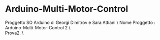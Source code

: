 # Arduino-Multi-Motor-Control
Proggetto SO Arduino di Georgi Dimitrov e Sara Attiani \\
Nome Proggetto : Arduino-Multi-Motor-Control 2    \\      
Prova2. \\


